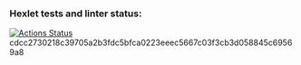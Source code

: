 ### Hexlet tests and linter status:
[![Actions Status](https://github.com/dandary/js-oop-project-62/actions/workflows/hexlet-check.yml/badge.svg)](https://github.com/dandary/js-oop-project-62/actions)
cdcc2730218c39705a2b3fdc5bfca0223eeec5667c03f3cb3d058845c69569a8
